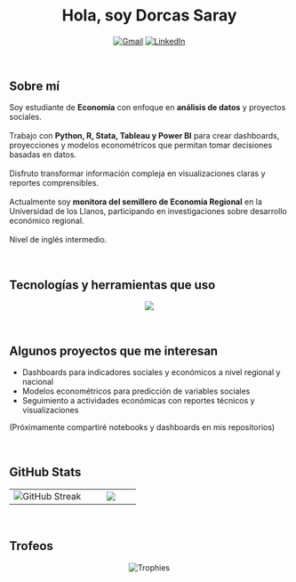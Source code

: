 <h1 align="center">Hola, soy Dorcas Saray</h1>

<p align="center">
  <a href="mailto:dorcascaicedomosquera@gmail.com" target="blank"><img align="center" src="https://img.shields.io/badge/Gmail-D14836?style=for-the-badge&logo=gmail&logoColor=white" alt="Gmail" /></a>
  <a href="https://www.linkedin.com/in/dorcas-caicedo" target="blank"><img align="center" src="https://img.shields.io/badge/LinkedIn-0077B5?style=for-the-badge&logo=linkedin&logoColor=white" alt="LinkedIn"/></a>
</p>

<br>

<h2>Sobre mí</h2>

<p align="left">
Soy estudiante de <strong>Economía</strong> con enfoque en <strong>análisis de datos</strong> y proyectos sociales.<br><br>
Trabajo con <strong>Python, R, Stata, Tableau y Power BI</strong> para crear dashboards, proyecciones y modelos econométricos que permitan tomar decisiones basadas en datos.<br><br>
Disfruto transformar información compleja en visualizaciones claras y reportes comprensibles.<br><br>
Actualmente soy <strong>monitora del semillero de Economía Regional</strong> en la Universidad de los Llanos, participando en investigaciones sobre desarrollo económico regional.<br><br>
Nivel de inglés intermedio.
</p>

<br>

<h2>Tecnologías y herramientas que uso</h2>

<p align="center">
  <a href="https://skillicons.dev">
    <img src="https://skillicons.dev/icons?i=python,r,stata,tableau,powerbi,excel,vscode,github,jupyter,git&perline=7" />
  </a>
</p>

<br>

<h2>Algunos proyectos que me interesan</h2>

<ul>
  <li>Dashboards para indicadores sociales y económicos a nivel regional y nacional</li>
  <li>Modelos econométricos para predicción de variables sociales</li>
  <li>Seguimiento a actividades económicas con reportes técnicos y visualizaciones</li>
</ul>

<p>
(Próximamente compartiré notebooks y dashboards en mis repositorios)
</p>

<br>

<h2>GitHub Stats</h2>

<table>
<tr>
<td width="60%" align="center">
  <img src="https://github-readme-streak-stats.herokuapp.com/?user=Dorcas-Mosquera&theme=tokyonight&hide_border=false" alt="GitHub Streak"/>
</td>
<td width="40%" align="center">
  <img src="https://github-readme-stats.anuraghazra1.vercel.app/api/top-langs/?username=Dorcas-Mosquera&theme=tokyonight&hide_border=false&langs_count=6"/>
</td>
</tr>
</table>

<br>

<h2>Trofeos</h2>

<p align="center">
  <img src="https://github-profile-trophy.vercel.app/?username=Dorcas-Mosquera&theme=tokyonight&margin-w=5&margin-h=5&no-bg=true" alt="Trophies"/>
</p>
